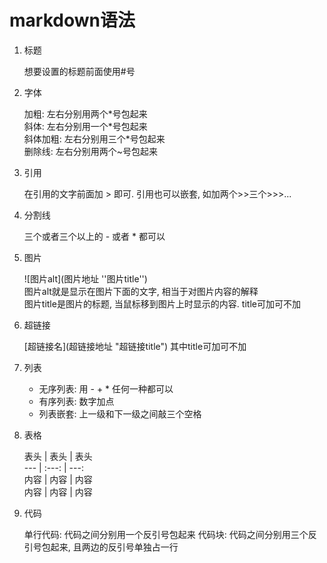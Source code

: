 # markdown语法

1. 标题

    想要设置的标题前面使用#号

2. 字体

    加粗: 左右分别用两个\*号包起来<br>
    斜体: 左右分别用一个\*号包起来<br>
    斜体加粗: 左右分别用三个\*号包起来<br>
    删除线: 左右分别用两个\~号包起来
    
3. 引用

    在引用的文字前面加 \> 即可. 引用也可以嵌套, 如加两个\>\>三个\>\>\>...
    
4. 分割线

    三个或者三个以上的 \- 或者 \* 都可以
    
5. 图片

    \!\[图片alt\](图片地址 ''图片title'')<br>
    图片alt就是显示在图片下面的文字, 相当于对图片内容的解释<br>
    图片title是图片的标题, 当鼠标移到图片上时显示的内容. title可加可不加
    
6. 超链接

    \[超链接名\](超链接地址 "超链接title") 
    其中title可加可不加
    
7. 列表

    - 无序列表: 用  \- \+ \* 任何一种都可以
    - 有序列表: 数字加点
    - 列表嵌套: 上一级和下一级之间敲三个空格
    
8. 表格

    表头 \| 表头 \| 表头<br>
    \-\-\- \| :\-\-\-: \| \-\-\-:<br>
    内容 \| 内容 \| 内容<br>
    内容 \| 内容 \| 内容
    
9. 代码

    单行代码: 代码之间分别用一个反引号包起来
    代码块: 代码之间分别用三个反引号包起来, 且两边的反引号单独占一行
